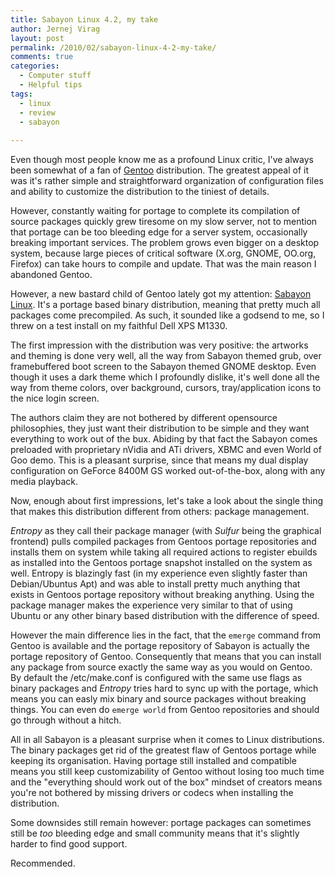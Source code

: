 ```yaml
---
title: Sabayon Linux 4.2, my take
author: Jernej Virag
layout: post
permalink: /2010/02/sabayon-linux-4-2-my-take/
comments: true
categories:
  - Computer stuff
  - Helpful tips
tags:
  - linux
  - review
  - sabayon
  
---
```

Even though most people know me as a profound Linux critic, I've always been somewhat of a fan of [Gentoo][1] distribution. The greatest appeal of it was it's rather simple and straightforward organization of configuration files and ability to customize the distribution to the tiniest of details.

However, constantly waiting for portage to complete its compilation of source packages quickly grew tiresome on my slow server, not to mention that portage can be too bleeding edge for a server system, occasionally breaking important services. The problem grows even bigger on a desktop system, because large pieces of critical software (X.org, GNOME, OO.org, Firefox) can take hours to compile and update. That was the main reason I abandoned Gentoo.

However, a new bastard child of Gentoo lately got my attention: [Sabayon Linux][2]. It's a portage based binary distribution, meaning that pretty much all packages come precompiled. As such, it sounded like a godsend to me, so I threw on a test install on my faithful Dell XPS M1330.

The first impression with the distribution was very positive: the artworks and theming is done very well, all the way from Sabayon themed grub, over framebuffered boot screen to the Sabayon themed GNOME desktop. Even though it uses a dark theme which I profoundly dislike, it's well done all the way from theme colors, over background, cursors, tray/application icons to the nice login screen.

The authors claim they are not bothered by different opensource philosophies, they just want their distribution to be simple and they want everything to work out of the bux. Abiding by that fact the Sabayon comes preloaded with proprietary nVidia and ATi drivers, XBMC and even World of Goo demo. This is a pleasant surprise, since that means my dual display configuration on GeForce 8400M GS worked out-of-the-box, along with any media playback.

Now, enough about first impressions, let's take a look about the single thing that makes this distribution different from others: package management.

*Entropy* as they call their package manager (with *Sulfur* being the graphical frontend) pulls compiled packages from Gentoos portage repositories and installs them on system while taking all required actions to register ebuilds as installed into the Gentoos portage snapshot installed on the system as well. Entropy is blazingly fast (in my experience even slightly faster than Debian/Ubuntus Apt) and was able to install pretty much anything that exists in Gentoos portage repository without breaking anything. Using the package manager makes the experience very similar to that of using Ubuntu or any other binary based distribution with the difference of speed.

However the main difference lies in the fact, that the `emerge` command from Gentoo is available and the portage repository of Sabayon is actually the portage repository of Gentoo. Consequently that means that you can install any package from source exactly the same way as you would on Gentoo. By default the /etc/make.conf is configured with the same use flags as binary packages and *Entropy* tries hard to sync up with the portage, which means you can easly mix binary and source packages without breaking things. You can even do `emerge world` from Gentoo repositories and should go through without a hitch.

All in all Sabayon is a pleasant surprise when it comes to Linux distributions. The binary packages get rid of the greatest flaw of Gentoos portage while keeping its organisation. Having portage still installed and compatible means you still keep customizability of Gentoo without losing too much time and the "everything should work out of the box" mindset of creators means you're not bothered by missing drivers or codecs when installing the distribution.

Some downsides still remain however: portage packages can sometimes still be *too* bleeding edge and small community means that it's slightly harder to find good support.

Recommended.

 [1]: http://www.gentoo.org/
 [2]: http://www.sabayonlinux.org/